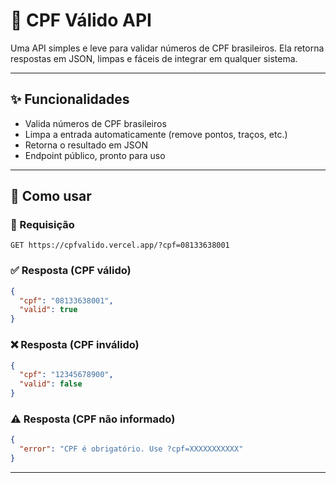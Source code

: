 # 📑 CPF Válido API

Uma API simples e leve para validar números de CPF brasileiros.
Ela retorna respostas em JSON, limpas e fáceis de integrar em qualquer sistema.

---

## ✨ Funcionalidades

- Valida números de CPF brasileiros
- Limpa a entrada automaticamente (remove pontos, traços, etc.)
- Retorna o resultado em JSON
- Endpoint público, pronto para uso

---

## 🚀 Como usar

### 🔗 Requisição
```http
GET https://cpfvalido.vercel.app/?cpf=08133638001
```

### ✅ Resposta (CPF válido)
```json
{
  "cpf": "08133638001",
  "valid": true
}
```

### ❌ Resposta (CPF inválido)
```json
{
  "cpf": "12345678900",
  "valid": false
}
```

### ⚠️ Resposta (CPF não informado)
```json
{
  "error": "CPF é obrigatório. Use ?cpf=XXXXXXXXXXX"
}
```

---
